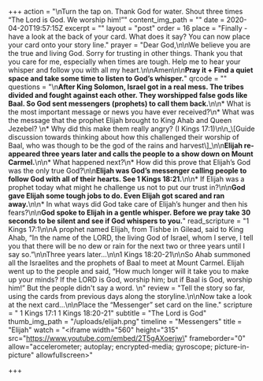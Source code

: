 +++
action = "\nTurn the tap on. Thank God for water. Shout three times “The Lord is God. We worship him!”"
content_img_path = ""
date = 2020-04-20T19:57:15Z
excerpt = ""
layout = "post"
order = 16
place = "Finally - have a look at the back of your card. What does it say? You can now place your card onto your story line."
prayer = "Dear God,\n\nWe believe you are the true and living God. Sorry for trusting in other things. Thank you that you care for me, especially when times are tough. Help me to hear your whisper and follow you with all my heart.\n\nAmen\n\n**Pray it +  Find a quiet space and take some time to listen to God’s whisper.**"
qrcode = ""
questions = "\n**After King Solomon, Israel got in a real mess. The tribes divided and fought against each other. They worshipped false gods like Baal. So God sent messengers (prophets) to call them back.**\n\n* What is the most important message or news you have ever received?\n* What was the message that the prophet Elijah brought to King Ahab and Queen Jezebel? \n* Why did this make them really angry? (I Kings 17:1)\n\n_\\[Guide discussion towards thinking about how this challenged their worship of Baal, who was though to be the god of the rains and harvest\\]_\n\n**Elijah re-appeared three years later and calls the people to a show down on Mount Carmel.**\n\n* What happened next?\n* How did this prove that Elijah’s God was the only true God?\n\n**Elijah was God’s messenger calling people to follow God with all of their hearts. See 1 Kings 18:21.**\n\n* If Elijah was a prophet today what might he challenge us not to put our trust in?\n\n**God gave Elijah some tough jobs to do. Even Elijah got scared and ran away.**\n\n* In what ways did God take care of Elijah’s hunger and then his fears?\n\n**God spoke to Elijah in a gentle whisper. Before we pray take 30 seconds to be silent and see if God whispers to you.**"
read_scripture = "1 Kings 17:1\n\nA prophet named Elijah, from Tishbe in Gilead, said to King Ahab, “In the name of the LORD, the living God of Israel, whom I serve, I tell you that there will be no dew or rain for the next two or three years until I say so.”\n\nThree years later…\n\n1 Kings 18:20-21\n\nSo Ahab summoned all the Israelites and the prophets of Baal to meet at Mount Carmel. Elijah went up to the people and said, “How much longer will it take you to make up your minds? If the LORD is God, worship him; but if Baal is God, worship him!” But the people didn't say a word. \n"
review = "Tell the story so far, using the cards from previous days along the storyline.\n\nNow take a look at the next card…\n\nPlace the “Messenger” set card on the line."
scripture = " 1 Kings 17:1 1 Kings 18:20-21"
subtitle = "The Lord is God"
thumb_img_path = "/uploads/elijah.png"
timeline = "Messengers"
title = "Elijah"
watch = "<iframe width=\"560\" height=\"315\" src=\"https://www.youtube.com/embed/2T5gAXoerjw\" frameborder=\"0\" allow=\"accelerometer; autoplay; encrypted-media; gyroscope; picture-in-picture\" allowfullscreen></iframe>"

+++
